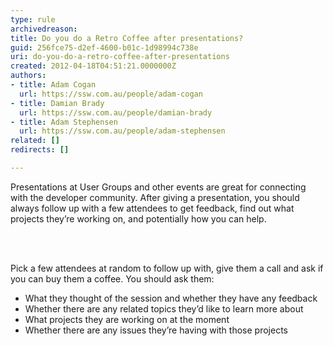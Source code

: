 ```yaml
---
type: rule
archivedreason: 
title: Do you do a Retro Coffee after presentations?
guid: 256fce75-d2ef-4600-b01c-1d98994c738e
uri: do-you-do-a-retro-coffee-after-presentations
created: 2012-04-18T04:51:21.0000000Z
authors:
- title: Adam Cogan
  url: https://ssw.com.au/people/adam-cogan
- title: Damian Brady
  url: https://ssw.com.au/people/damian-brady
- title: Adam Stephensen
  url: https://ssw.com.au/people/adam-stephensen
related: []
redirects: []

---
```



<p>Presentations at User Groups and other events are great for connecting with the developer community. After giving a presentation, you should always follow up with a few attendees to get feedback, find out what projects they’re working on, and potentially how you can help.</p>
<br><excerpt class='endintro'></excerpt><br>
<p>Pick a few attendees at random to follow up with, give them a call and ask if you can buy them a coffee. You should ask them&#58; </p>
<ul><li>What they thought of the session and whether they have any feedback</li>
<li>Whether there are any related topics they’d like to learn more about</li>
<li>What projects they are working on at the moment</li>
<li>Whether there are any issues they’re having with those projects</li></ul>
<p>&#160;</p>


